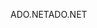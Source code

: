 <span data-ttu-id="d3c62-101">ADO.NET</span><span class="sxs-lookup"><span data-stu-id="d3c62-101">ADO.NET</span></span>